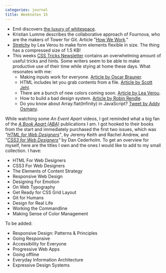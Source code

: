 ```yaml
---
categories: journal
title: Weeknotes 15
---
```

- Emil discovers [the luxury of whitespace](/emil-drawing/the-luxury-of-whitespace/).
- Kristian Lumme describes the collaborative approach of Fournova, who are the makers of Tower for Git. Article "[How We Work](https://www.git-tower.com/blog/how-we-work/)." 
- [Stretchy](http://leaverou.github.io/stretchy/) by Lea Verou to make form elements flexible in size. The thing has a compressed size of 1.5 KB!
- This weeks [CSS Tricks Newsletter](https://css-tricks.com/newsletter/193-new-colors-in-css-and-a-css-only-carousel/) contains an overwhelming amount of useful tricks and hints. Some writers seem to be able to make productive use of their time while stying at home these days. What resonates with me:
	- Making inputs work for everyone. [Article by Oscar Brauner](https://www.ovl.design/text/inclusive-inputs/).
	- HTML includes let you grab contents from a file. [Article by Scott Jehl](https://www.filamentgroup.com/lab/html-includes/).
	- There are a bunch of new colors coming soon. [Article by Lea Verou](http://lea.verou.me/2020/04/lch-colors-in-css-what-why-and-how/).
	- How to build a bad design system. [Article by Robin Rendle](https://css-tricks.com/how-to-build-a-bad-design-system/).
	- Do you know about Array.flat(Infinity) in JavaScript? [Tweet by Addy Osmany](https://twitter.com/addyosmani/status/1244897218630258688).

While watching some *An Event Apart* videos, I got reminded what a big fan of the *[A Book Apart (ABA)](https://abookapart.com/collections/books)* publications I am. I got hooked to their books from the start and immediately purchased the first two issues, which was *"[HTML for Web Designers](https://abookapart.com/products/html5-for-web-designers)"*, by Jeremy Keith and Rachel Andrew, and *"[CSS3 for Web Designers](https://abookapart.com/products/css3-for-web-designers)"* by Dan Cederholm. To get an overview for myself, here are the titles I own and the ones I would like to add to my small collection. I have:

- HTML For Web Designers
- CSS3 For Web Designers
- The Elements of Content Strategy
- Responsive Web Design
- Designing For Emotion
- On Web Typography
- Get Ready for CSS Grid Layout
- Git for Humans
- Design for Real Life
- Working the Commandline
- Making Sense of Color Management

To be added:

- Responsive Design: Patterns & Principles
- Going Responsive
- Accessibility for Everyone
- Progressive Web Apps
- Going offline
- Everyday Information Architecture
- Expressive Design Systems